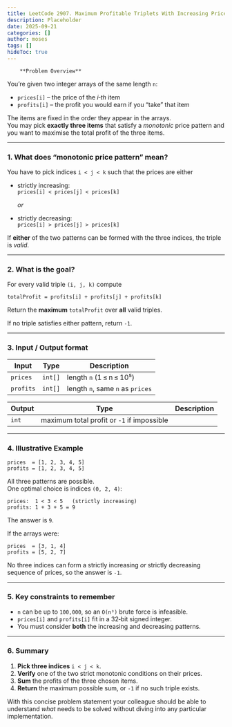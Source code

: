 ```yaml
---
title: LeetCode 2907. Maximum Profitable Triplets With Increasing Prices I - 
description: Placeholder
date: 2025-09-21
categories: []
author: moses
tags: []
hideToc: true
---
```

        **Problem Overview**

You’re given two integer arrays of the same length `n`:

* `prices[i]` – the price of the *i‑th* item  
* `profits[i]` – the profit you would earn if you “take” that item

The items are fixed in the order they appear in the arrays.  
You may pick **exactly three items** that satisfy a *monotonic* price pattern and you want to maximise the total profit of the three items.

---

### 1.  What does “monotonic price pattern” mean?

You have to pick indices `i < j < k` such that the prices are either

* strictly increasing:  
  `prices[i] < prices[j] < prices[k]`

  *or*

* strictly decreasing:  
  `prices[i] > prices[j] > prices[k]`

If **either** of the two patterns can be formed with the three indices, the triple is *valid*.

---

### 2.  What is the goal?

For every valid triple `(i, j, k)` compute

```
totalProfit = profits[i] + profits[j] + profits[k]
```

Return the **maximum** `totalProfit` over **all** valid triples.

If no triple satisfies either pattern, return `-1`.

---

### 3.  Input / Output format

| Input | Type | Description |
|-------|------|-------------|
| `prices` | `int[]` | length `n` (1 ≤ n ≤ 10⁵) |
| `profits` | `int[]` | length `n`, same `n` as `prices` |

| Output | Type | Description |
|--------|------|-------------|
| `int` | maximum total profit or `-1` if impossible |

---

### 4.  Illustrative Example

```text
prices  = [1, 2, 3, 4, 5]
profits = [1, 2, 3, 4, 5]
```

All three patterns are possible.  
One optimal choice is indices `(0, 2, 4)`:

```
prices:  1 < 3 < 5   (strictly increasing)
profits: 1 + 3 + 5 = 9
```

The answer is `9`.

If the arrays were:

```text
prices  = [3, 1, 4]
profits = [5, 2, 7]
```

No three indices can form a strictly increasing *or* strictly decreasing sequence of prices, so the answer is `-1`.

---

### 5.  Key constraints to remember

* `n` can be up to `100,000`, so an `O(n³)` brute force is infeasible.  
* `prices[i]` and `profits[i]` fit in a 32‑bit signed integer.  
* You must consider **both** the increasing and decreasing patterns.

---

### 6.  Summary

1. **Pick three indices** `i < j < k`.  
2. **Verify** one of the two strict monotonic conditions on their prices.  
3. **Sum** the profits of the three chosen items.  
4. **Return** the maximum possible sum, or `-1` if no such triple exists.

With this concise problem statement your colleague should be able to understand *what* needs to be solved without diving into any particular implementation.